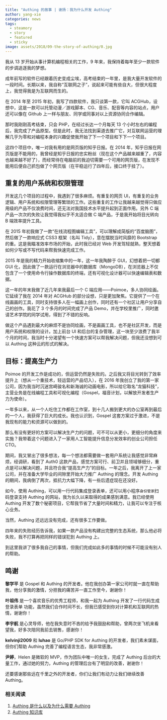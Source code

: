 ```yaml
---
title: "Authing 的故事 | 谢扬：我为什么开发 Authing"
author: yang-xie
categories: news
tags:
  - steamory
  - story
  - featured
  - sticky
image: assets/2018/09-the-story-of-authing/0.jpg
---
```


我从 13 岁开始从事计算机编程相关的工作，9 年来，我保持着每年至少一款软件的步调追逐我的梦想。

成年前写的软件已经跟着历史变成尘埃，高考结束的一年里，是我大量开发软件的一段时间。长期以来，我自称“互联网之子”，说起来可能有些自大，但很大程度上，我觉得我是为互联网而生的。

在 2014 年至 2015 年初，我写了四款软件，我只谈第一款，它叫 ACGHub，设想中，这是一款可以托管动漫／游戏脚本、CG、音乐、配音等内容的站点，用户还可以像在 Github 上一样与朋友、同学或同事对以上资源协同合作编辑。

那时我刚刚高考结束，只会 PHP，在经过长达一个月每天 13 个小时左右的编程后，我完成了产品原型。但是此时，我无法找到渠道去推广它，对互联网运营的理解几乎为零和对编程本身的兴趣促使我开始了下一个项目和下下一个项目。

这四个项目中，唯一对我有用的是网页版的知乎日报。在 2014 年，知乎日报在网页版是不能用的，我曾经是知乎日报的忠实粉丝（现在这个产品越来越重了，内容也越来越不好了），而经常待在电脑前的我迫切需要一个可用的网页版，在发现不能用后便自己抓包做了个网页版（在平稳运行了四年后，接口终于挂了）。

## 重复的用户系统和权限管理

开发这几个项目的过程中，我遇到了很多麻烦。有重复的网页 UI，有重复的业务逻辑、用户系统和权限管理等繁琐的工作。这些重复的工作让我越来越觉得只做应用级的产品不仅浪费时间，还无法对我国技术水平提升起到正面作用。另外 C 端产品一次次的失败让我觉得我似乎不太适合做 C 端产品，于是我开始将目光转向 B 端效率提升工具。

在 2015 年初我做了一款“在线流程图编辑工具”，可以理解成简版的“百度脑图”，然后做了一款响应式 CSS3 框架（名叫 Tidy），意在摆脱当时风靡的 Bootstrap 的重。这是我瞄准效率市场的开始，此时我已经对 Web 开发驾轻就熟，整天想着如何少写或不写代码来帮我快速完成工作。

2015 年是我的精力开始收缩集中的一年，这一年我陶醉于 GUI，幻想着把一切都 GUI 化，因此做了一款运行在浏览器中的数据库（MongoDB），在浏览器上不仅包含了一个使用命令行操作数据库的终端，还有可视化设计器可以快速编辑表和数据。

这一年的年末我做了近几年来我最后一个 C 端应用——Poimoe，多人协同绘画。它延续了我在 2014 年对 ACGHub 的部分设想，只是更加聚焦。它提供了一个在线画画的工具，同时支持很多人在一幅画上创作，同时还有一个社区让用户分享自己的创作。我花了 3 个多月的时间完成了产品 Demo，并在学校里推广，同时邀请艺术学院的同学试用，得到了不错的反响。

做这个产品遇到最大的麻烦不是协同绘画，不是画画工具，也不是社区开发，而是用户系统和权限的设计。加上前台 UI 和后台的复杂管理，这一块至少浪费了我半个月的时间，我当时十分渴望有一个快速方案可以帮我解决问题，但我还没想到可以 Authing 这种云的形式的解决。

## 目标：提高生产力

Poimoe 的开发工作是成功的，但运营仍然是失败的。之后我又将目光转到了效率提升上（想从一个重技术，轻运营的产品切入），在 2016 年我创立了我的第一家公司，因为我当时沉迷宫崎骏名和新海诚的动画电影，所以给它取名“龙猫科技”，主营业务是在线编程工具和可视化编程（Gospel，福音计划，以解放开发者生产力为使命）。

一年多以来，从一个人吃住工作都在工作室，到十几人搬到更大的办公室再到最后的一个人，我获得了巨大的成长。我也认识到，Gospel 这套方案过于激进，不是我现有的能力和资源可以做到的。

那么有没有更好的方案可以解决生产力的问题，可不可以从更小，更细分的角度来实施？我带着这个问题进入了一家用人工智能提升信息分发效率的创业公司担任 CTO。

期间，我又冒出了很多想法，每一个想法都需要做一套用户系统让我感觉非常麻烦，经调研，看到了 Auth0 这款产品，感觉方案可行、前卫并且领域够细分，重点是可以解决问题，并且符合我“提高生产力”的目标。一年之后，我离开了上一家公司，并在准备大学毕业的间隙里开始大力推广 Authing 的理念。开发 Authing 的期间，我病倒了两次，抵抗力大幅下降，有一些后遗症现在还没好。

如今，使用 Authing，可以用一行代码集成登录表单，还可以用小程序`身份管家`扫码登录支持 Authing 的网站，我为长久以来取得的成果感到满意。我已经使用 Authing 开发了数个秘密项目，它帮我节省了大量时间和精力，让我可以专注于核心业务。

当然，Authing 还远远没有完成，还有很多工作要做。

四年来的失败经历告诉我，如果一款产品没有构建出完整的生态系统，那么他必将失败，我不打算再把同样的错误犯到 Authing 上。

到这里我讲了很多我自己的事情，但我们完成如此多的事情的时候不可能没有别人的帮助。

## 鸣谢

**黎学平** 是 Gospel 和 Authing 的开发者。他在我创办第一家公司时就一直在帮助我，他分享我的激情，分担我的痛苦并一直工作至今，谢谢你！

**叶祖伟** 是一个喜欢音乐的优秀工程师，和我一起为 Authing 开发了一行代码生成登录表单 功能，虽然我们合作时间不长，但我已感受到你对计算机和互联网的热情，谢谢你！

**李宇航** 是心灵导师，他在我失意时不吝的给予我鼓励和帮助，曾两次坐飞机来看望我，好多次陪同我前去销售，感谢你！

**kelvinji2009** 和 **luhao** 是 Go/PHP SDK for Authing 的开发者，我们素未谋面，但你们帮助 Authing 完善了编程语言生态，我非常感激。

**尹婷**，Helen 是微软的 MVP，作为团队中唯一的女生，完成了 Authing 后台的大量工作，通过她的努力，Authing 的管理后台有了明显的改善，谢谢你！

还要感谢那些远在千里之外的开发者，你们让我们有动力让我们继续改善 Authing。

### 相关阅读

1. [Authing 是什么以及为什么需要 Authing](https://authing.cn/blog//Authing%E6%98%AF%E4%BB%80%E4%B9%88%E4%BB%A5%E5%8F%8A%E4%B8%BA%E4%BB%80%E4%B9%88%E9%9C%80%E8%A6%81Authing.html)
2. [Authing 知识库](https://learn.authing.cn/authing/)
